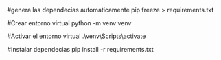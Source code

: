 #genera las dependecias automaticamente
pip freeze > requirements.txt

#Crear entorno virtual
python -m venv venv

#Activar el entorno virtual
.\venv\Scripts\activate


#Instalar dependecias 
pip install -r requirements.txt